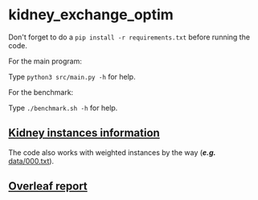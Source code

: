 # kidney_exchange_optim

Don't forget to do a `pip install -r requirements.txt` before running the code.

For the main program:

Type `python3 src/main.py -h` for help.

For the benchmark:

Type `./benchmark.sh -h` for help.

## [Kidney instances information](data/info.txt)

The code also works with weighted instances by the way (***e.g.*** [data/000.txt](data/000.txt)).

## [Overleaf report](<https://www.overleaf.com/4511231254sgdqqfxtqnqv>)
